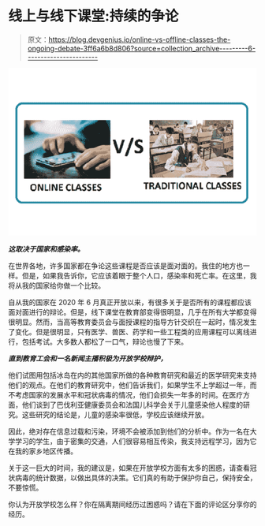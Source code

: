 # 线上与线下课堂:持续的争论

> 原文：<https://blog.devgenius.io/online-vs-offline-classes-the-ongoing-debate-3ff6a6b8d806?source=collection_archive---------6----------------------->

![](img/5fb834e321ecfe9e5105df4ef1c598aa.png)

***这取决于国家和感染率。***

在世界各地，许多国家都在争论这些课程是否应该是面对面的。我住的地方也一样。但是，如果我告诉你，它应该着眼于整个人口，感染率和死亡率。在这里，我将从我的国家给你做一个比较。

自从我的国家在 2020 年 6 月真正开放以来，有很多关于是否所有的课程都应该面对面进行的辩论。但是，线下课堂在教育部变得很明显，几乎在所有大学都变得很明显。然而，当高等教育委员会与面授课程的指导方针交织在一起时，情况发生了变化。但是很明显，只有医学、兽医、药学和一些工程类的应用课程可以离线进行，包括考试。大多数人都松了一口气，辩论也慢了下来。

***直到教育工会和一名新闻主播积极为开放学校辩护，***

他们试图用包括冰岛在内的其他国家所做的各种教育研究和最近的医学研究来支持他们的观点。在他们的教育研究中，他们告诉我们，如果学生不上学超过一年，而不考虑国家的发展水平和冠状病毒的情况，他们会损失一年多的时间。在医疗方面，他们谈到了巴伐利亚健康委员会和法国儿科学会关于儿童感染他人程度的研究。这些研究的结论是，儿童的感染率很低，学校应该继续开放。

因此，绝对存在信息过载和污染，环境不会被添加到他们的分析中。作为一名在大学学习的学生，由于密集的交通，人们很容易相互传染，我支持远程学习，因为它在我的家乡地区传播。

关于这一巨大的时间，我的建议是，如果在开放学校方面有太多的困惑，请查看冠状病毒的统计数据，以做出具体的决策。它们真的有助于保护你自己，保持安全，不要惊慌。

你认为开放学校怎么样？你在隔离期间经历过困惑吗？请在下面的评论区分享你的经历。
